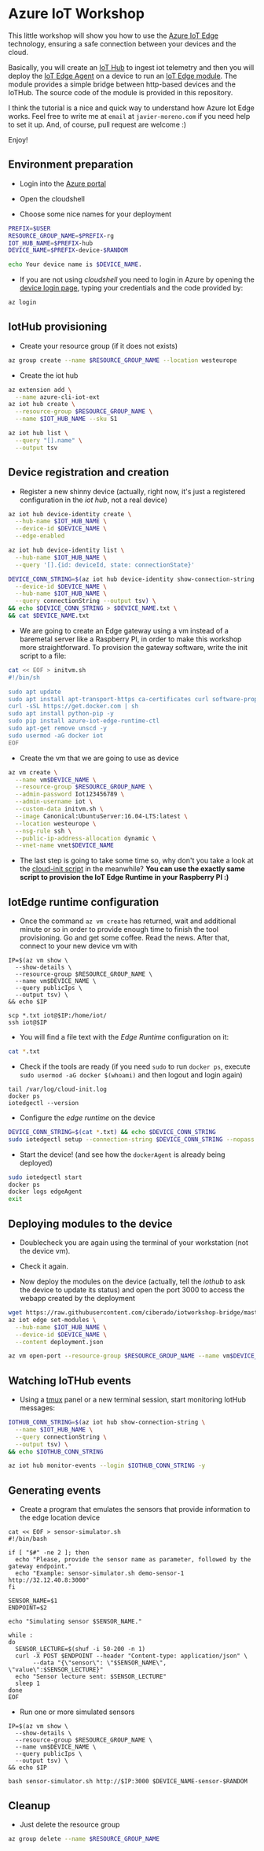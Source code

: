 # Azure IoT Workshop

This little workshop will show you how to use the [Azure IoT Edge](https://azure.microsoft.com/services/iot-edge/) technology, ensuring a safe connection between your devices and the cloud.

Basically, you will create an [IoT Hub](https://azure.microsoft.com/services/iot-hub) to ingest iot telemetry and then you will deploy the [IoT Edge Agent](https://github.com/Azure/iotedge) on a device to run an [IoT Edge module](https://docs.microsoft.com/azure/marketplace/iot-edge-module). The module provides a simple bridge between http-based devices and the IoTHub. The source code of the module is provided in this repository.

I think the tutorial is a nice and quick way to understand how Azure Iot Edge works. Feel free to write me at `email` at `javier-moreno.com` if you need help to set it up. And, of course, pull request are welcome :)

Enjoy!

## Environment preparation

* Login into the [Azure portal](https://portal.azure.com)

* Open the cloudshell

* Choose some nice names for your deployment

```bash
PREFIX=$USER
RESOURCE_GROUP_NAME=$PREFIX-rg
IOT_HUB_NAME=$PREFIX-hub
DEVICE_NAME=$PREFIX-device-$RANDOM

echo Your device name is $DEVICE_NAME.
```

* If you are not using *cloudshell* you need to login in Azure by opening the [device login page](https://aka.ms/devicelogin), typing  your credentials and the code provided by:

```bash
az login
```

## IotHub provisioning

* Create your resource group (if it does not exists) 

```bash
az group create --name $RESOURCE_GROUP_NAME --location westeurope
```

* Create the iot hub

```bash
az extension add \
  --name azure-cli-iot-ext
az iot hub create \
  --resource-group $RESOURCE_GROUP_NAME \
  --name $IOT_HUB_NAME --sku S1

az iot hub list \
  --query "[].name" \
  --output tsv
```

## Device registration and creation

* Register a new shinny device (actually, right now, it's just a registered configuration in the *iot hub*, not a real device)

```bash
az iot hub device-identity create \
  --hub-name $IOT_HUB_NAME \
  --device-id $DEVICE_NAME \
  --edge-enabled

az iot hub device-identity list \
  --hub-name $IOT_HUB_NAME \
  --query '[].{id: deviceId, state: connectionState}'

DEVICE_CONN_STRING=$(az iot hub device-identity show-connection-string \
  --device-id $DEVICE_NAME \
  --hub-name $IOT_HUB_NAME \
  --query connectionString --output tsv) \
&& echo $DEVICE_CONN_STRING > $DEVICE_NAME.txt \
&& cat $DEVICE_NAME.txt
```

* We are going to create an Edge gateway using a vm instead of a baremetal server like a Raspberry PI, in order to make this workshop more straightforward. To provision the gateway software, write the init script to a file:

```bash
cat << EOF > initvm.sh
#!/bin/sh

sudo apt update
sudo apt install apt-transport-https ca-certificates curl software-properties-common -y
curl -sSL https://get.docker.com | sh
sudo apt install python-pip -y
sudo pip install azure-iot-edge-runtime-ctl
sudo apt-get remove unscd -y
sudo usermod -aG docker iot
EOF
```

* Create the vm that we are going to use as device

```bash
az vm create \
  --name vm$DEVICE_NAME \
  --resource-group $RESOURCE_GROUP_NAME \
  --admin-password Iot123456789 \
  --admin-username iot \
  --custom-data initvm.sh \
  --image Canonical:UbuntuServer:16.04-LTS:latest \
  --location westeurope \
  --nsg-rule ssh \
  --public-ip-address-allocation dynamic \
  --vnet-name vnet$DEVICE_NAME
```

* The last step is going to take some time so, why don't you take a look at the [cloud-init script](initvm.sh) in the meanwhile? **You can use the exactly same script to provision the IoT Edge Runtime in your Raspberry PI  :)**

## IotEdge runtime configuration

* Once the command `az vm create` has returned, wait and additional minute or so in order to provide enough time to finish the tool provisioning. Go and get some coffee. Read the news. After that, connect to your new device vm with 

```
IP=$(az vm show \
  --show-details \
  --resource-group $RESOURCE_GROUP_NAME \
  --name vm$DEVICE_NAME \
  --query publicIps \
  --output tsv) \
&& echo $IP

scp *.txt iot@$IP:/home/iot/
ssh iot@$IP
```

* You will find a file text with the *Edge Runtime* configuration on it:

```bash
cat *.txt
```

* Check if the tools are ready (if you need `sudo` to run `docker ps`, execute `sudo usermod -aG docker $(whoami)` and then logout and login again)

```
tail /var/log/cloud-init.log
docker ps
iotedgectl --version
```

* Configure the *edge runtime* on the device
 
```bash
DEVICE_CONN_STRING=$(cat *.txt) && echo $DEVICE_CONN_STRING
sudo iotedgectl setup --connection-string $DEVICE_CONN_STRING --nopass
```

* Start the device! (and see how the `dockerAgent` is already being deployed)

```bash
sudo iotedgectl start
docker ps
docker logs edgeAgent
exit
```

## Deploying modules to the device

* Doublecheck you are again using the terminal of your workstation (not the device vm). 

* Check it again.

* Now deploy the modules on the device (actually, tell the *iothub* to ask the device to update its status) and open the port 3000 to access the webapp created by the deployment

```bash
wget https://raw.githubusercontent.com/ciberado/iotworkshop-bridge/master/workshop/deployment.json
az iot edge set-modules \
  --hub-name $IOT_HUB_NAME \
  --device-id $DEVICE_NAME \
  --content deployment.json

az vm open-port --resource-group $RESOURCE_GROUP_NAME --name vm$DEVICE_NAME --port 3000  
```

## Watching IoTHub events

* Using a [tmux](https://github.com/tmux/tmux/wiki) panel or a new terminal session, start monitoring IotHub messages:

```bash
IOTHUB_CONN_STRING=$(az iot hub show-connection-string \
  --name $IOT_HUB_NAME \
  --query connectionString \
  --output tsv) \
&& echo $IOTHUB_CONN_STRING

az iot hub monitor-events --login $IOTHUB_CONN_STRING -y
```

## Generating events

* Create a program that emulates the sensors that provide information to the edge location device

```
cat << EOF > sensor-simulator.sh
#!/bin/bash

if [ "$#" -ne 2 ]; then
  echo "Please, provide the sensor name as parameter, followed by the gateway endpoint."
  echo "Example: sensor-simulator.sh demo-sensor-1 http://32.12.40.8:3000"
fi

SENSOR_NAME=$1
ENDPOINT=$2

echo "Simulating sensor $SENSOR_NAME."

while :
do
  SENSOR_LECTURE=$(shuf -i 50-200 -n 1)
  curl -X POST $ENDPOINT --header "Content-type: application/json" \
       --data "{\"sensor\": \"$SENSOR_NAME\", \"value\":$SENSOR_LECTURE}"
  echo "Sensor lecture sent: $SENSOR_LECTURE"
  sleep 1
done
EOF
```

* Run one or more simulated sensors

```
IP=$(az vm show \
  --show-details \
  --resource-group $RESOURCE_GROUP_NAME \
  --name vm$DEVICE_NAME \
  --query publicIps \
  --output tsv) \
&& echo $IP

bash sensor-simulator.sh http://$IP:3000 $DEVICE_NAME-sensor-$RANDOM

```

## Cleanup

* Just delete the resource group

```bash
az group delete --name $RESOURCE_GROUP_NAME
```


